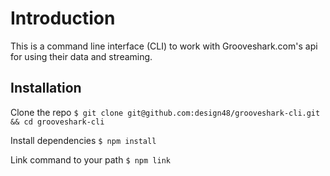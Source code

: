 # Introduction

This is a command line interface (CLI) to work with Grooveshark.com's api for using their data and streaming.

## Installation

Clone the repo
`$ git clone git@github.com:design48/grooveshark-cli.git && cd grooveshark-cli`

Install dependencies
`$ npm install`

Link command to your path
`$ npm link`
